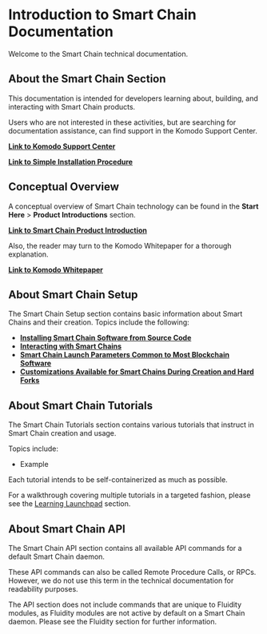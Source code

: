 # Introduction to Smart Chain Documentation 

Welcome to the Smart Chain technical documentation.

## About the Smart Chain Section

This documentation is intended for developers learning about, building, and interacting with Smart Chain products.

Users who are not interested in these activities, but are searching for documentation assistance, can find support in the Komodo Support Center.

[<b>Link to Komodo Support Center</b>](https://support.komodoplatform.com/support/home)

[<b>Link to Simple Installation Procedure</b>](../basic-docs/start-here/about-komodo-platform/simple-installations.html#simple-installations)

## Conceptual Overview

A conceptual overview of Smart Chain technology can be found in the <b>Start Here</b> > <b>Product Introductions</b> section.

[<b>Link to Smart Chain Product Introduction</b>](../basic-docs/start-here/about-komodo-platform/product-introductions.html#smart-chains-fluidity)

Also, the reader may turn to the Komodo Whitepaper for a thorough explanation.

[<b>Link to Komodo Whitepaper</b>](https://komodoplatform.com/whitepaper)

## About Smart Chain Setup

The Smart Chain Setup section contains basic information about Smart Chains and their creation. Topics include the following:

- [<b>Installing Smart Chain Software from Source Code</b>](../basic-docs/smart-chains/smart-chain-setup/installing-from-source.html#installing-smart-chain-software-from-source-code)
- [<b>Interacting with Smart Chains</b>](../basic-docs/smart-chains/smart-chain-setup/interacting-with-smart-chains.html)
- [<b>Smart Chain Launch Parameters Common to Most Blockchain Software</b>](../basic-docs/smart-chains/smart-chain-setup/basic-launch-parameters.html#accessing-the-coin-daemon-remotely)
- [<b>Customizations Available for Smart Chains During Creation and Hard Forks </b>](../basic-docs/smart-chains/smart-chain-setup/smart-chain-customizations.html#smart-chain-customizations)


## About Smart Chain Tutorials

The Smart Chain Tutorials section contains various tutorials that instruct in Smart Chain creation and usage.

Topics include:

- Example

Each tutorial intends to be self-containerized as much as possible.

For a walkthrough covering multiple tutorials in a targeted fashion, please see the [Learning Launchpad](../basic-docs/start-here/learning-launchpad/learning-path-outlines.html) section.

## About Smart Chain API

The Smart Chain API section contains all available API commands for a default Smart Chain daemon.

These API commands can also be called Remote Procedure Calls, or RPCs. However, we do not use this term in the technical documentation for readability purposes.

The API section does not include commands that are unique to Fluidity modules, as Fluidity modules are not active by default on a Smart Chain daemon. Please see the Fluidity section for further information.
